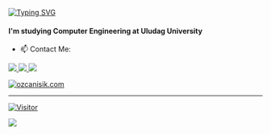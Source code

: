 <a href="https://git.io/typing-svg"><img src="https://readme-typing-svg.demolab.com?font=Hack&pause=1000&color=2DF700&background=00000F00&vCenter=true&width=500&lines=Hi+there%2C+Welcome+to+my+Github+Profile!+%F0%9F%91%8B;I'm+%C3%96zcan+I%C5%9F%C4%B1k" alt="Typing SVG" /></a>

#### I'm studying Computer Engineering at Uludag University

- 📫 Contact Me:

<td><a href="https://www.instagram.com/ozcan.isikk/">
<img src="https://img.shields.io/badge/Instagram-E4405F?style=for-the-badge&logo=instagram&logoColor=white">

<td><a href="https://www.linkedin.com/in/ozcanisik">
<img src="https://img.shields.io/badge/LinkedIn-0077B5?style=for-the-badge&logo=linkedin&logoColor=white">

<td><a href="mailto:contact@ozcanisik.com">
<img src="https://img.shields.io/badge/Gmail-D14836?style=for-the-badge&logo=gmail&logoColor=white">

<a href='https://ozcanisik.com/' target="_blank"><img alt='ozcanisik.com' src='https://img.shields.io/badge/ozcanisik.com-100000?style=for-the-badge&logo=ozcanisik.com&logoColor=eeeee4&labelColor=eeeee4&color=eeeee4'/></a>
  
---

[![Visitor](https://visitor-badge.laobi.icu/badge?page_id=ozcanisik)](#) 

<img align="left" src="https://github-readme-stats.vercel.app/api?username=ozcanisik&theme=blue-green">
  


